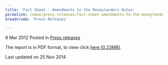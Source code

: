 ```yaml
---
title: 'Fact Sheet - Amendments to the Moneylenders Rules'
permalink: /news/press-releases/fact-sheet-amendments-to-the-moneylenders-rules
breadcrumb: 'Press Releases'

---
```



9 Mar 2012 Posted in [Press releases](/news/press-releases)


The report is in PDF format, to view click [here (0.23MB)](/files/news/press-releases/2012/03/linkclick505b.pdf).

<p class="right-side-updated">Last updated on 25 Nov 2014</p>
